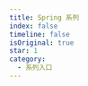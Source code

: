 ```yaml
---
title: Spring 系列
index: false
timeline: false
isOriginal: true
star: 1
category:
  - 系列入口
---
```


<Catalog />
